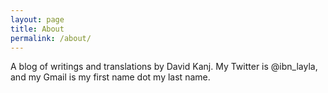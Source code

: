 ```yaml
---
layout: page
title: About
permalink: /about/
---
```


A blog of writings and translations by David Kanj. My Twitter is @ibn_layla, and my Gmail is my first name dot my last name.